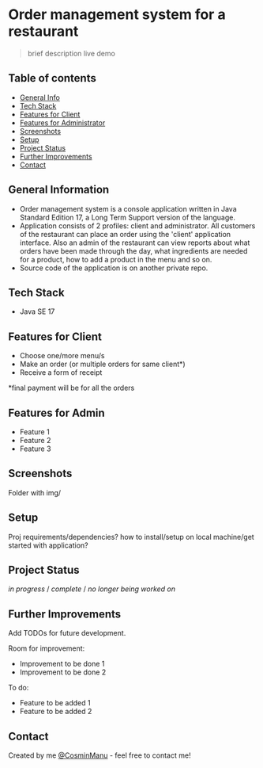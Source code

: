 # Order management system for a restaurant
> brief description
> live demo

## Table of contents
* [General Info](#general-information)
* [Tech Stack](#tech-stack)
* [Features for Client](#features-for-client)
* [Features for Administrator](#features-for-admin)
* [Screenshots](#screenshots)
* [Setup](#setup)
* [Project Status](#project-status)
* [Further Improvements](#further-improvements)
* [Contact](#contact)

## General Information
- Order management system is a console application written in Java Standard Edition 17, a Long Term Support version of the language. 
- Application consists of 2 profiles: client and administrator. All customers of the restaurant can place an order using the 'client' application interface. Also an admin of the restaurant can view reports about what orders have been made through the day, what ingredients are needed for a product, how to add a product in the menu and so on.
- Source code of the application is on another private repo.

## Tech Stack
- Java SE 17

## Features for Client
- Choose one/more menu/s
- Make an order (or multiple orders for same client*)
- Receive a form of receipt

*final payment will be for all the orders

## Features for Admin
- Feature 1
- Feature 2
- Feature 3


## Screenshots
Folder with img/

## Setup
Proj requirements/dependencies?
how to install/setup on local machine/get started with application?

## Project Status
 _in progress_ / _complete_ / _no longer being worked on_

## Further Improvements
Add TODOs for future development.

Room for improvement:
- Improvement to be done 1
- Improvement to be done 2

To do:
- Feature to be added 1
- Feature to be added 2

## Contact
Created by me [@CosminManu](https://www.linkedin.com/in/cosminmanu/) - feel free to contact me!
